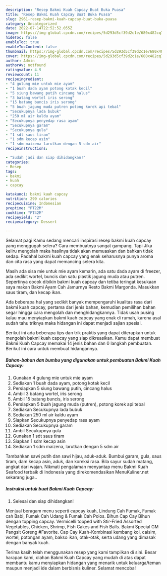 ```yaml
---
description: "Resep Bakmi Kuah Capcay Buat Buka Puasa"
title: "Resep Bakmi Kuah Capcay Buat Buka Puasa"
slug: 2961-resep-bakmi-kuah-capcay-buat-buka-puasa
category: Uncategorized
date: 2022-07-14T22:52:52.055Z
image: https://img-global.cpcdn.com/recipes/5d293d5cf39d2c1e/680x482cq70/bakmi-kuah-capcay-foto-resep-utama.jpg
hideToc: false
enableToc: true
enableTocContent: false
thumbnail: https://img-global.cpcdn.com/recipes/5d293d5cf39d2c1e/680x482cq70/bakmi-kuah-capcay-foto-resep-utama.jpg
cover: https://img-global.cpcdn.com/recipes/5d293d5cf39d2c1e/680x482cq70/bakmi-kuah-capcay-foto-resep-utama.jpg
author: Admin
authorAv: notfound
ratingvalue: 4.9
reviewcount: 11
recipeingredient:
- "4 gulung mie untuk mie ayam"
- "1 buah dada ayam potong kotak kecil"
- "5 siung bawang putih cincang halus"
- "3 batang wortel iris serong"
- "15 batang buncis iris serong"
- "5 buah jagung muda putren potong korek api tebal"
- "Secukupnya lada bubuk"
- "250 ml air kaldu ayam"
- "Secukupnya penyedap rasa ayam"
- "Secukupnya garam"
- "Secukupnya gula"
- "1 sdt saus tiram"
- "1 sdm kecap asin"
- "1 sdm maizena larutkan dengan 5 sdm air"
recipeinstructions:

- "Sudah jadi dan siap dihidangkan!"
categories:
- Resep
tags:
- bakmi
- kuah
- capcay

katakunci: bakmi kuah capcay 
nutrition: 299 calories
recipecuisine: Indonesian
preptime: "PT22M"
cooktime: "PT42M"
recipeyield: "2"
recipecategory: Dessert

---
```



Selamat pagi Kamu sedang mencari inspirasi resep bakmi kuah capcay yang menggugah selera? Cara membuatnya sangat gampang. Tapi Jika keliru mengolah maka hasilnya tidak akan memuaskan dan bahkan tidak sedap. Padahal bakmi kuah capcay yang enak seharusnya punya aroma dan cita rasa yang dapat memancing selera kita.


Masih ada sisa mie untuk mie ayam kemarin, ada satu dada ayam di freezer, ada sedikit wortel, buncis dan satu plastik jagung muda atau putren. Sepertinya cocok dibikin bakmi kuah capcay dan tetiba teringat kesukaan saya makan Bakmi Ayam Cah Jamurnya Resto Bakmi Margonda. Masukkan saus tiram, dan kecap ikan.

Ada beberapa hal yang sedikit banyak mempengaruhi kualitas rasa dari bakmi kuah capcay, pertama dari jenis bahan, kemudian pemilihan bahan segar hingga cara mengolah dan menghidangkannya. Tidak usah pusing kalau mau menyiapkan bakmi kuah capcay yang enak di rumah, karena asal sudah tahu triknya maka hidangan ini dapat menjadi sajian spesial.


Berikut ini ada beberapa tips dan trik praktis yang dapat diterapkan untuk mengolah bakmi kuah capcay yang siap dikreasikan. Kamu dapat membuat Bakmi Kuah Capcay memakai 14 jenis bahan dan 0 langkah pembuatan. Berikut ini cara untuk membuat hidangannya.

<!--inarticleads1-->

##### Bahan-bahan dan bumbu yang digunakan untuk pembuatan Bakmi Kuah Capcay:

1. Gunakan 4 gulung mie untuk mie ayam
1. Sediakan 1 buah dada ayam, potong kotak kecil
1. Persiapkan 5 siung bawang putih, cincang halus
1. Ambil 3 batang wortel, iris serong
1. Ambil 15 batang buncis, iris serong
1. Persiapkan 5 buah jagung muda (putren), potong korek api tebal
1. Sediakan Secukupnya lada bubuk
1. Sediakan 250 ml air kaldu ayam
1. Siapkan Secukupnya penyedap rasa ayam
1. Sediakan Secukupnya garam
1. Ambil Secukupnya gula
1. Gunakan 1 sdt saus tiram
1. Siapkan 1 sdm kecap asin
1. Sediakan 1 sdm maizena, larutkan dengan 5 sdm air


Tambahkan sawi putih dan sawi hijau, aduk-aduk. Bumbui garam, gula, saus tiram, dam kecap asin, aduk, dan koreksi rasa. Bila sayur sudah matang, angkat dari wajan. Nikmati pengalaman menyantap menu Bakmi Kuah Seafood terbaik di Indonesia yang direkomendasikan MenuKuliner.net sekarang juga.. 

<!--inarticleads2-->

##### Instruksi untuk buat Bakmi Kuah Capcay:


1. Selesai dan siap dihidangkan!

Menjual beragam menu seperti capcay kuah, Lindung Cah Fumak, Fumak cah Babi, Fumak Cah Udang &amp; Fumak Cah Polos. Bihun Cap Cay Bihun dengan topping capcay. Vermicelli topped with Stir-Fried Assorted Vegetables, Chicken, Shrimp, Fish Cakes and Fish Balls. Bakmi Special GM Pangsit Goreng #Favorite. Cap Cay Kuah-Kombinasi kembang kol, caisim, wortel, potongan ayam, bakso ikan, otak-otak, serta udang yang dimasak dengan banyak kuah. 

Terima kasih telah menggunakan resep yang kami tampilkan di sini. Besar harapan kami, olahan Bakmi Kuah Capcay yang mudah di atas dapat membantu kamu menyiapkan hidangan yang menarik untuk keluarga/teman maupun menjadi ide dalam berbisnis kuliner. Selamat mencoba!

